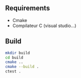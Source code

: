 Requirements
---
- Cmake
- Compilateur C (visual studio...)

Build
---

```sh
mkdir build
cd build
cmake ..
cmake --build .
ctest .
```
